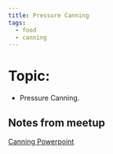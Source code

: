 ```yaml
---
title: Pressure Canning
tags:
  - food
  - canning
---
```

# Topic:
- Pressure Canning.

## Notes from meetup
[Canning Powerpoint](images/Alabama%20Vikings%20Canning.pptx)